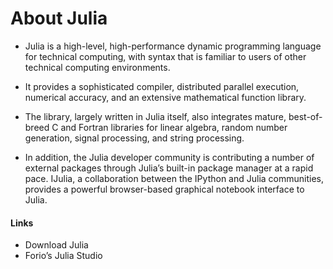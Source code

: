 About Julia
====================
- Julia is a high-level, high-performance dynamic programming language for technical computing, with syntax that is familiar to users of other technical computing environments. 
- It provides a sophisticated compiler, distributed parallel execution, numerical accuracy, and an extensive mathematical function library.

- The library, largely written in Julia itself, also integrates mature, best-of-breed C and Fortran libraries for linear algebra, random number generation, signal processing, and string processing. 
- In addition, the Julia developer community is contributing a number of external packages through Julia’s built-in package manager at a rapid pace. IJulia, a collaboration between the IPython and Julia communities, provides a powerful browser-based graphical notebook interface to Julia.

#### Links
- Download Julia
- Forio’s Julia Studio
